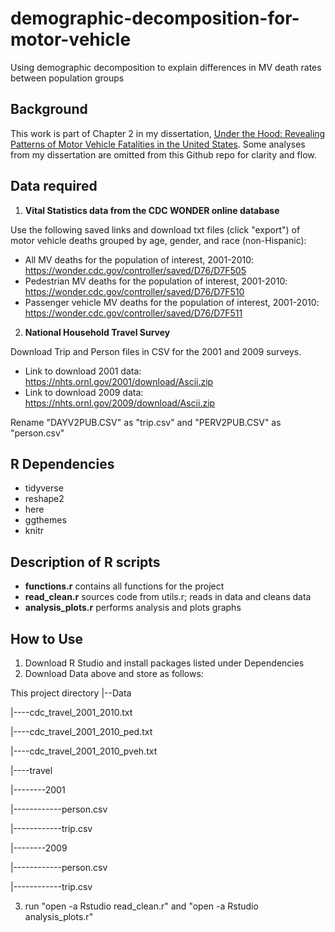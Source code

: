 # demographic-decomposition-for-motor-vehicle
Using demographic decomposition to explain differences in MV death rates between population groups

Background
-------
This work is part of Chapter 2 in my dissertation, [Under the Hood: Revealing Patterns of Motor Vehicle Fatalities in the United States](https://repository.upenn.edu/edissertations/2396/). Some analyses from my dissertation are omitted from this Github repo for clarity and flow. 

Data required
------

1) **Vital Statistics data from the CDC WONDER online database**

Use the following saved links and download txt files (click "export") of motor vehicle deaths grouped by age, gender, and race (non-Hispanic):
* All MV deaths for the population of interest, 2001-2010: https://wonder.cdc.gov/controller/saved/D76/D7F505
* Pedestrian MV deaths for the population of interest, 2001-2010: https://wonder.cdc.gov/controller/saved/D76/D7F510
* Passenger vehicle MV deaths for the population of interest, 2001-2010: https://wonder.cdc.gov/controller/saved/D76/D7F511

2) **National Household Travel Survey**

Download Trip and Person files in CSV for the 2001 and 2009 surveys.
* Link to download 2001 data: https://nhts.ornl.gov/2001/download/Ascii.zip
* Link to download 2009 data: https://nhts.ornl.gov/2009/download/Ascii.zip

Rename "DAYV2PUB.CSV" as "trip.csv" and "PERV2PUB.CSV" as "person.csv"
 
R Dependencies
--------
* tidyverse
* reshape2
* here
* ggthemes
* knitr

Description of R scripts
-------
- **functions.r** contains all functions for the project
- **read_clean.r** sources code from utils.r; reads in data and cleans data
- **analysis_plots.r** performs analysis and plots graphs

How to Use
-------
1) Download R Studio and install packages listed under Dependencies
2) Download Data above and store as follows:

This project directory
|--Data

|----cdc_travel_2001_2010.txt

|----cdc_travel_2001_2010_ped.txt

|----cdc_travel_2001_2010_pveh.txt

|----travel

|--------2001

|------------person.csv

|------------trip.csv

|--------2009

|------------person.csv

|------------trip.csv


3) run "open -a Rstudio read_clean.r" and "open -a Rstudio analysis_plots.r"
